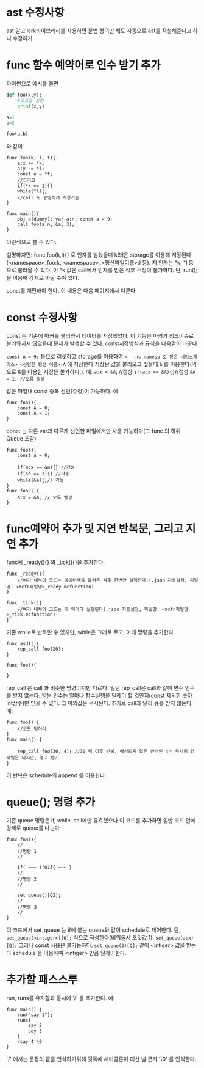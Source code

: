 # ast 수정사항
ast 말고 lark라이브러리를 사용하면 문법 정의만 해도 자동으로 ast를 작성해준다고 하니 수정하기.



# func 함수 예약어로 인수 받기 추가
파이썬으로 예시를 들면
```py
def foo(x,y):
	#코드들 실행
	print(x,y)

a=1
b=2

foo(a,b)
```
와 같이

```mcfn
func foo(k, l, f){
	a:x += *k;
	a:y -= *l;
	const e = *f;
	//그리고
	if(*k == 1){}
	while(*l){}
	//call 도 동일하게 사용가능
}

func main(){
	obj a(dummy); var a:n; const a = 9;
	call foo(a:n, &a, 3);
}
```
이런식으로 쓸 수 있다.

설명하자면:
func foo(k,l){} 로 인자를 받았을때 k와l은 storage를 이용해 저장된다(\<namespace\>\_foo:k, \<namespace\>\_\<펑션파일이름\>:l 등).
저 인자는 \*k, \*l 등으로 불러올 수 있다. 이 \*k 값은 call에서 인자를 받은 직후 수정이 불가하다. 단, run(); 을 이용해 강제로 바꿀 수야 있다.

const를 개편해야 한다. 이 내용은 다음 페이지에서 다룬다

# const 수정사항
const 는 기존에 마커를 불러와서 데이터를 저장했었다. 이 기능은 마커가 청크이슈로 불러와지지 않았을때 문제가 발생할 수 있다. const저장방식과 규칙을 다음같이 바꾼다

`const A = 9;` 등으로 리셋하고 storage를 이용하여 `< --ns namesp 로 받은 네임스페이스>_<선언한 펑션 이름>:A` 에 저장한다
저장된 값을 불러오고 싶을때 `&` 를 이용한다(역으로 &를 이용한 저장은 불가하다.). 예:
`a:x = &A`; //정상
`if(a:x == &A){}`//정상
`&A = 1; //오류 발생`

같은 파일내 const 중복 선언(수정)이 가능하다. 예
```mcfn
func foo(){
	const A = 0;
	const A = 1;
}
```
const 는 다른 var과 다르게 선언한 파일에서만 사용 가능하다(그 func 의 하위 Queue 포함)
```mcfn
func foo(){
	const a = 0;
	
	if(a:x == &a){} //가능
	if(&a == 1){} //가능
	while(&a){}// 가능
}
func foo2(){
	a:x = &a; // 오류 발생
}
```

# func예약어 추가 및 지연 반복문, 그리고 지연 추가
func에 \_ready(){} 와 \_tick(){}을 추가한다.
```test.mcfn
func _ready(){
	//여기 내부의 코드는 데이터팩을 불러온 직후 한번만 실행한다.(.json 자동설정, 피일명: <mcfn파일명>_ready.mcfunction)
}

func _tick(){
	//여기 내부의 코드는 매 틱마다 실행된다(.json 자동설정, 파일명: <mcfn파일명>_tick.mcfunction)
}
```

기존 while로 반복할 수 있지만, while은 그래로 두고, 아래 명령을 추가한다.
```mcfn
func asdf(){
	rep_call foo(20);
}

func foo(){

}
```
rep_call 은 call 과 비슷한 명령이지만 다르다. 일단 rep_call은 call과 같이 변수 인수를 받지 않는다. 받는 인수는 얼마나 함수실행을 딜레이 할 것인지(const 제외한 숫자int상수)만 받을 수 있다. 그 이외값은 무시된다. 추가로 call과 달리 큐를 받지 않는다. 예:
```mcfn
func foo() {
	//코드 덩어리
}
func main() {
	
	rep_call foo(30, 4); //30 틱 이후 반복, 예상되지 않은 인수인 4는 무시됨 컴파일은 되지만, 경고 뱉기
}
```
이 반복은 schedule의 append 를 이용한다.

# queue(); 명령 추가

기존 queue 명령은 if, while, call에만 유효했으나
이 코드를 추가하면 일반 코드 안에 강제로 queue를 나눈다
```mcfn
func fun(){
	//
	//명령 1
	//
	
	if( ~~~ )[Q1]{ ~~~ }
	//
	//명령 2
	//
	
	set_queue()[Q2];
	//
	//명령 3
	//
}

```
이 코드에서 set_queue 는 if에 붙는 queue와 같이 schedule로 제어한다. 단,
`set_queue(<intiger>)[Q];` 식으로 작성한다(비워둘시 초깃값 1).
`set_queue(a:x)[Q];`  그러나 const 사용은 불가능하다.
`set_queue(3)[Q];` 같이 \<intiger\> 값을 받는다 schedule 을 이용하여 \<intiger\> 만큼 딜레이한다.

# 추가할 패스스루
run, runs를 유지함과 동시에 '/' 를 추가한다. 예:
```mcfn
func main() {
	run("say 1");
	runs{
		say 2
		say 3
	}
	/say 4 \0
}
```
'/' 에서는 문장의 끝을 인식하기위해 뒷쪽에 세미콜론이 대신 널 문자 '\0' 를 인식한다.
